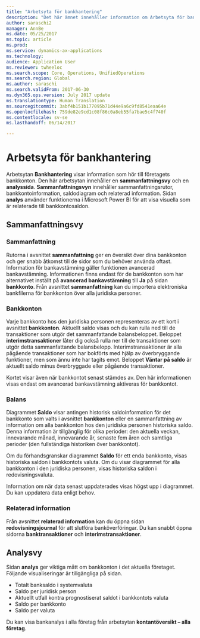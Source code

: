 ```yaml
---
title: "Arbetsyta för bankhantering"
description: "Det här ämnet innehåller information om Arbetsyta för bankhantering. Den här arbetsytan visar information som är relaterat till företagets bankkonton och omfattar en sammanfattningsvy och en sida för analys. Sammanfattningen innehåller sammanfattningsrutor, bankkontoinformation, saldodiagram och relaterad information. Sidan analys använder funktionerna i Microsoft Power BI för att visa visuella som är relaterade till bankkontosaldon."
author: saraschi2
manager: AnnBe
ms.date: 05/25/2017
ms.topic: article
ms.prod: 
ms.service: dynamics-ax-applications
ms.technology: 
audience: Application User
ms.reviewer: twheeloc
ms.search.scope: Core, Operations, UnifiedOperations
ms.search.region: Global
ms.author: saraschi
ms.search.validFrom: 2017-06-30
ms.dyn365.ops.version: July 2017 update
ms.translationtype: Human Translation
ms.sourcegitcommit: 3abf4b151b177095b71d44e9a6c9fd8541eaa64e
ms.openlocfilehash: 759de82e9cd1c08f86c0a8eb55fa7bae5c4f740f
ms.contentlocale: sv-se
ms.lasthandoff: 06/14/2017

---
```

# <a name="bank-management-workspace"></a>Arbetsyta för bankhantering

Arbetsytan **Bankhantering** visar information som hör till företagets bankkonton. Den här arbetsytan innehåller en **sammanfattningsvy** och en **analyssida**. **Sammanfattningsvyn** innehåller sammanfattningsrutor, bankkontoinformation, saldodiagram och relaterad information. Sidan **analys** använder funktionerna i Microsoft Power BI för att visa visuella som är relaterade till bankkontosaldon.

## <a name="summary-view"></a>Sammanfattningsvy

### <a name="summary"></a>Sammanfattning

Rutorna i avsnittet **sammanfattning** ger en översikt över dina bankkonton och ger snabb åtkomst till de sidor som du behöver använda oftast. Information för bankavstämning gäller funktionen avancerad bankavstämning. Informationen finns endast för de bankkonton som har alternativet inställt på **avancerad bankavstämning** till **Ja** på sidan **bankkonto**. Från avsnittet **sammanfattning** kan du importera elektroniska bankfilerna för bankkonton över alla juridiska personer.

### <a name="bank-accounts"></a>Bankkonton

Varje bankkonto hos den juridiska personen representeras av ett kort i avsnittet **bankkonton**. Aktuellt saldo visas och du kan rulla ned till de transaktioner som utgör det sammanfattande balansbeloppet. Beloppet **interimstransaktioner** låter dig också rulla ner till de transaktioner som utgör detta sammanfattande balansbelopp. Interimstransaktioner är alla pågående transaktioner som har bokförts med hjälp av överbryggande funktioner, men som ännu inte har tagits emot. Beloppet **Väntar på saldo** är aktuellt saldo minus överbryggade eller pågående transaktioner.

Kortet visar även när bankkontot senast stämdes av. Den här informationen visas endast om avancerad bankavstämning aktiveras för bankkontot.

### <a name="balance"></a>Balans

Diagrammet **Saldo** visar antingen historisk saldoinformation för det bankkonto som valts i avsnittet **bankkonton** eller en sammanfattning av information om alla bankkonton hos den juridiska personen historiska saldo. Denna information är tillgänglig för olika perioder: den aktuella veckan, innevarande månad, innevarande år, senaste fem åren och samtliga perioder (den fullständiga historiken över bankkontot). 

Om du förhandsgranskar diagrammet **Saldo** för ett enda bankkonto, visas historiska saldon i bankkontots valuta. Om du visar diagrammet för alla bankkonton i den juridiska personen, visas historiska saldon i redovisningsvaluta.

Information om när data senast uppdaterades visas högst upp i diagrammet. Du kan uppdatera data enligt behov.

### <a name="related-information"></a>Relaterad information

Från avsnittet **relaterad information** kan du öppna sidan **redovisningsjournal** för att slutföra banköverföringar. Du kan snabbt öppna sidorna **banktransaktioner** och **interimstransaktioner**.

## <a name="analytics-view"></a>Analysvy

Sidan **analys** ger viktiga mått om bankkonton i det aktuella företaget. Följande visualiseringar är tillgängliga på sidan.

-   Totalt banksaldo i systemvaluta
-   Saldo per juridisk person
-   Aktuellt utfall kontra prognostiserat saldot i bankkontots valuta
-   Saldo per bankkonto
-   Saldo per valuta

Du kan visa bankanalys i alla företag från arbetsytan **kontantöversikt – alla företag**.

